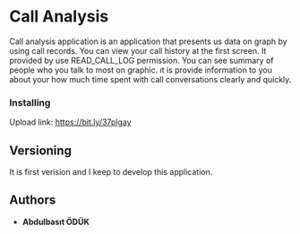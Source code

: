 # Call Analysis

Call analysis application is an application that presents us data on graph by using call records. You can view your call history at the first screen. It provided by use READ_CALL_LOG permission. You can see summary of people who you talk to most on graphic. ıt is provide information to you about your how much time spent with call conversations clearly and quickly.


### Installing

Upload link: https://bit.ly/37plgay

## Versioning

It is first verision and I keep to develop this application.

## Authors

* **Abdulbasıt ÖDÜK**

